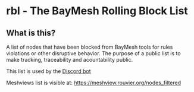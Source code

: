 # rbl - The BayMesh Rolling Block List
## What is this? 
A list of nodes that have been blocked from BayMesh tools for rules violations or other disruptive behavior. The purpose of a public list is to make tracking, traceability and acountability public.

This list is used by the [Discord bot](https://github.com/baymesh/ratm-meshtastic-discord-bot/)

Meshviews list is visible at: https://meshview.rouvier.org/nodes_filtered
